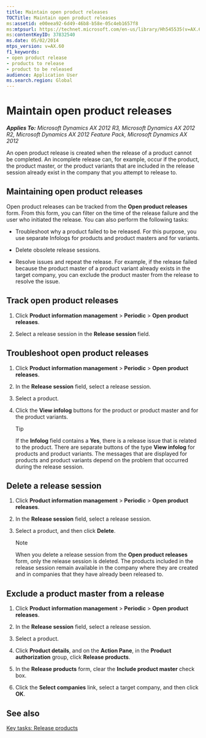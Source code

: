 ```yaml
---
title: Maintain open product releases
TOCTitle: Maintain open product releases
ms:assetid: e00eea92-6d49-46b8-b58e-05c4eb1657f8
ms:mtpsurl: https://technet.microsoft.com/en-us/library/Hh545535(v=AX.60)
ms:contentKeyID: 37832540
ms.date: 05/02/2014
mtps_version: v=AX.60
f1_keywords:
- open product release
- products to release
- product to be released
audience: Application User
ms.search.region: Global
---
```


# Maintain open product releases 


_**Applies To:** Microsoft Dynamics AX 2012 R3, Microsoft Dynamics AX 2012 R2, Microsoft Dynamics AX 2012 Feature Pack, Microsoft Dynamics AX 2012_

An open product release is created when the release of a product cannot be completed. An incomplete release can, for example, occur if the product, the product master, or the product variants that are included in the release session already exist in the company that you attempt to release to.

## Maintaining open product releases

Open product releases can be tracked from the **Open product releases** form. From this form, you can filter on the time of the release failure and the user who initiated the release. You can also perform the following tasks:

  - Troubleshoot why a product failed to be released. For this purpose, you use separate Infologs for products and product masters and for variants.

  - Delete obsolete release sessions.

  - Resolve issues and repeat the release. For example, if the release failed because the product master of a product variant already exists in the target company, you can exclude the product master from the release to resolve the issue.

## Track open product releases

1.  Click **Product information management** \> **Periodic** \> **Open product releases**.

2.  Select a release session in the **Release session** field.

## Troubleshoot open product releases

1.  Click **Product information management** \> **Periodic** \> **Open product releases**.

2.  In the **Release session** field, select a release session.

3.  Select a product.

4.  Click the **View infolog** buttons for the product or product master and for the product variants.
    

    > [!TIP]
    > <P>If the <STRONG>Infolog</STRONG> field contains a <STRONG>Yes</STRONG>, there is a release issue that is related to the product. There are separate buttons of the type <STRONG>View infolog</STRONG> for products and product variants. The messages that are displayed for products and product variants depend on the problem that occurred during the release session.</P>



## Delete a release session

1.  Click **Product information management** \> **Periodic** \> **Open product releases**.

2.  In the **Release session** field, select a release session.

3.  Select a product, and then click **Delete**.
    

    > [!NOTE]
    > <P>When you delete a release session from the <STRONG>Open product releases</STRONG> form, only the release session is deleted. The products included in the release session remain available in the company where they are created and in companies that they have already been released to.</P>



## Exclude a product master from a release

1.  Click **Product information management** \> **Periodic** \> **Open product releases**.

2.  In the **Release session** field, select a release session.

3.  Select a product.

4.  Click **Product details**, and on the **Action Pane**, in the **Product authorization** group, click **Release products**.

5.  In the **Release products** form, clear the **Include product master** check box.

6.  Click the **Select companies** link, select a target company, and then click **OK**.

## See also

[Key tasks: Release products](key-tasks-release-products.md)

  


